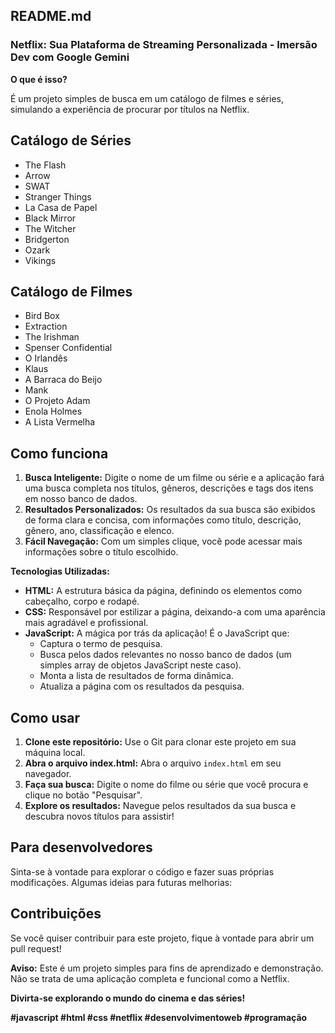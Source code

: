 ## **README.md**

### **Netflix: Sua Plataforma de Streaming Personalizada - Imersão Dev com Google Gemini** 

**O que é isso?**

É um projeto simples de busca em um catálogo de filmes e séries, simulando a experiência de procurar por títulos na Netflix. 

## Catálogo de Séries

* The Flash
* Arrow
* SWAT
* Stranger Things
* La Casa de Papel
* Black Mirror
* The Witcher
* Bridgerton
* Ozark
* Vikings

## Catálogo de Filmes

* Bird Box
* Extraction
* The Irishman
* Spenser Confidential
* O Irlandês
* Klaus
* A Barraca do Beijo
* Mank
* O Projeto Adam
* Enola Holmes
* A Lista Vermelha

## Como funciona

1. **Busca Inteligente:** Digite o nome de um filme ou série e a aplicação fará uma busca completa nos títulos, gêneros, descrições e tags dos itens em nosso banco de dados.
2. **Resultados Personalizados:** Os resultados da sua busca são exibidos de forma clara e concisa, com informações como título, descrição, gênero, ano, classificação e elenco.
3. **Fácil Navegação:** Com um simples clique, você pode acessar mais informações sobre o título escolhido.

**Tecnologias Utilizadas:**

* **HTML:** A estrutura básica da página, definindo os elementos como cabeçalho, corpo e rodapé.
* **CSS:** Responsável por estilizar a página, deixando-a com uma aparência mais agradável e profissional.
* **JavaScript:** A mágica por trás da aplicação! É o JavaScript que:
    * Captura o termo de pesquisa.
    * Busca pelos dados relevantes no nosso banco de dados (um simples array de objetos JavaScript neste caso).
    * Monta a lista de resultados de forma dinâmica.
    * Atualiza a página com os resultados da pesquisa.

## Como usar

1. **Clone este repositório:** Use o Git para clonar este projeto em sua máquina local.
2. **Abra o arquivo index.html:** Abra o arquivo `index.html` em seu navegador.
3. **Faça sua busca:** Digite o nome do filme ou série que você procura e clique no botão "Pesquisar".
4. **Explore os resultados:** Navegue pelos resultados da sua busca e descubra novos títulos para assistir!

## Para desenvolvedores

Sinta-se à vontade para explorar o código e fazer suas próprias modificações. Algumas ideias para futuras melhorias:

## Contribuições

Se você quiser contribuir para este projeto, fique à vontade para abrir um pull request!

**Aviso:** Este é um projeto simples para fins de aprendizado e demonstração. Não se trata de uma aplicação completa e funcional como a Netflix.

**Divirta-se explorando o mundo do cinema e das séries!** 
 
**#javascript #html #css #netflix #desenvolvimentoweb #programação**